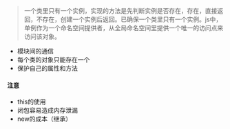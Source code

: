 > 一个类里只有一个实例，实现的方法是先判断实例是否存在，存在，直接返回，不存在，创建一个实例后返回。已确保一个类里只有一个实例。js中，单例作为一个命名空间提供者，从全局命名空间里提供一个唯一的访问点来访问该对象。
- 模块间的通信
- 每个类的对象只能存在一个
- 保护自己的属性和方法
 
#### 注意
- this的使用
- 闭包容易造成内存泄漏
- new的成本（继承）


